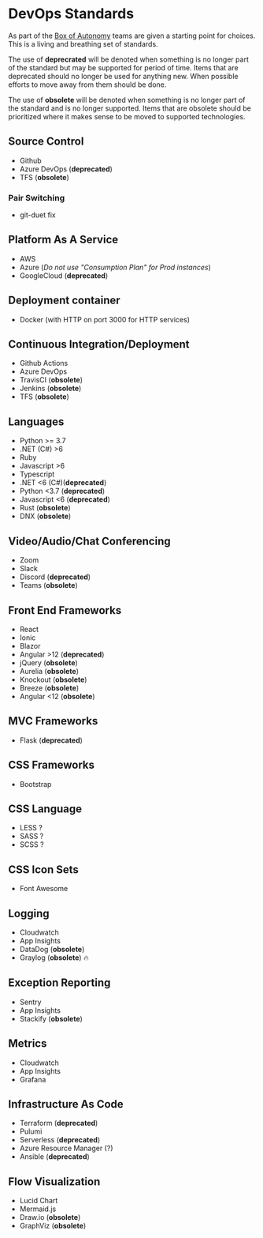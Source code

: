 # DevOps Standards

As part of the [Box of Autonomy]() teams are given a starting point for choices.  This is a living and breathing set of standards.

The use of **deprecrated** will be denoted when something is no longer part of the standard but may be supported for period of time.  Items that are deprecated should no longer be used for anything new.  When possible efforts to move away from them should be done.

The use of **obsolete** will be denoted when something is no longer part of the standard and is no longer supported.  Items that are obsolete should be prioritized where it makes sense to be moved to supported technologies.

## Source Control
- Github
- Azure DevOps (**deprecated**)
- TFS (**obsolete**)

### Pair Switching
- git-duet fix


## Platform As A Service
- AWS
- Azure (_Do not use "Consumption Plan" for Prod instances_)
- GoogleCloud (**deprecated**)

## Deployment container
- Docker (with HTTP on port 3000 for HTTP services)

## Continuous Integration/Deployment
- Github Actions
- Azure DevOps
- TravisCI (**obsolete**)
- Jenkins (**obsolete**)
- TFS (**obsolete**)

## Languages
- Python >= 3.7
- .NET (C#) >6
- Ruby
- Javascript >6
- Typescript
- .NET <6 (C#)(**deprecated**)
- Python <3.7 (**deprecated**)
- Javascript <6 (**deprecated**)
- Rust (**obsolete**)
- DNX (**obsolete**)

## Video/Audio/Chat Conferencing
- Zoom
- Slack
- Discord (**deprecated**)
- Teams (**obsolete**)


## Front End Frameworks
- React
- Ionic
- Blazor
- Angular >12 (**deprecated**)
- jQuery (**obsolete**)
- Aurelia (**obsolete**)
- Knockout (**obsolete**)
- Breeze (**obsolete**)
- Angular <12 (**obsolete**)

## MVC Frameworks
- Flask (**deprecated**)

## CSS Frameworks
- Bootstrap

## CSS Language
- LESS ?
- SASS ?
- SCSS ?

## CSS Icon Sets
- Font Awesome

## Logging
- Cloudwatch
- App Insights
- DataDog (**obsolete**)
- Graylog (**obsolete**) :fire:

## Exception Reporting
- Sentry
- App Insights
- Stackify (**obsolete**)

## Metrics
- Cloudwatch
- App Insights
- Grafana

## Infrastructure As Code
- Terraform (**deprecated**)
- Pulumi
- Serverless (**deprecated**)
- Azure Resource Manager (?)
- Ansible (**deprecated**)

## Flow Visualization
- Lucid Chart
- Mermaid.js
- Draw.io (**obsolete**)
- GraphViz (**obsolete**)
